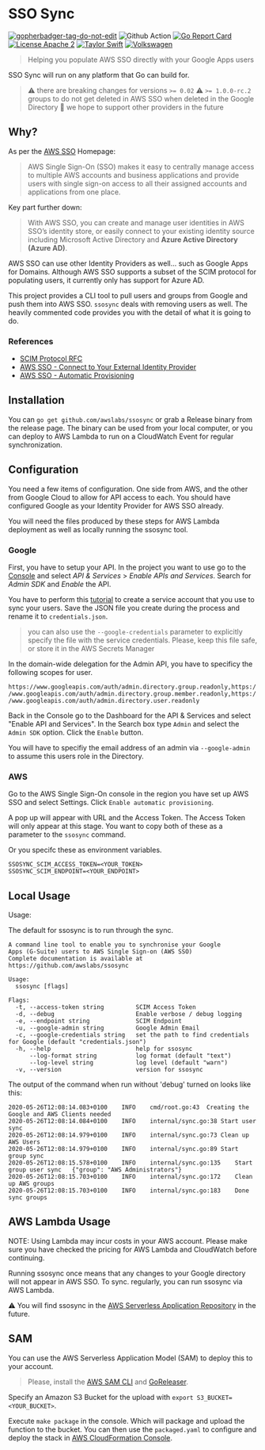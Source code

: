 # SSO Sync

<a href='https://github.com/jpoles1/gopherbadger' target='_blank'>![gopherbadger-tag-do-not-edit](https://img.shields.io/badge/Go%20Coverage-42%25-brightgreen.svg?longCache=true&style=flat)</a>
![Github Action](https://github.com/awslabs/ssosync/workflows/main/badge.svg)
[![Go Report Card](https://goreportcard.com/badge/github.com/awslabs/ssosync)](https://goreportcard.com/report/github.com/awslabs/ssosync)
[![License Apache 2](https://img.shields.io/badge/License-Apache2-blue.svg)](https://www.apache.org/licenses/LICENSE-2.0)
[![Taylor Swift](https://img.shields.io/badge/secured%20by-taylor%20swift-brightgreen.svg)](https://twitter.com/SwiftOnSecurity)
[![Volkswagen](https://auchenberg.github.io/volkswagen/volkswargen_ci.svg?v=1)](https://github.com/auchenberg/volkswagen)

> Helping you populate AWS SSO directly with your Google Apps users

SSO Sync will run on any platform that Go can build for.

> :warning: there are breaking changes for versions `>= 0.02`
> :warning: `>= 1.0.0-rc.2` groups to do not get deleted in AWS SSO when deleted in the Google Directory
> 🤔 we hope to support other providers in the future

## Why?

As per the [AWS SSO](https://aws.amazon.com/single-sign-on/) Homepage:

> AWS Single Sign-On (SSO) makes it easy to centrally manage access
> to multiple AWS accounts and business applications and provide users
> with single sign-on access to all their assigned accounts and applications
> from one place.

Key part further down:

> With AWS SSO, you can create and manage user identities in AWS SSO’s
>identity store, or easily connect to your existing identity source including
> Microsoft Active Directory and **Azure Active Directory (Azure AD)**.

AWS SSO can use other Identity Providers as well... such as Google Apps for Domains. Although AWS SSO
supports a subset of the SCIM protocol for populating users, it currently only has support for Azure AD.

This project provides a CLI tool to pull users and groups from Google and push them into AWS SSO.
`ssosync` deals with removing users as well. The heavily commented code provides you with the detail of
what it is going to do.

### References

 * [SCIM Protocol RFC](https://tools.ietf.org/html/rfc7644)
 * [AWS SSO - Connect to Your External Identity Provider](https://docs.aws.amazon.com/singlesignon/latest/userguide/manage-your-identity-source-idp.html)
 * [AWS SSO - Automatic Provisioning](https://docs.aws.amazon.com/singlesignon/latest/userguide/provision-automatically.html)

## Installation

You can `go get github.com/awslabs/ssosync` or grab a Release binary from the release page. The binary
can be used from your local computer, or you can deploy to AWS Lambda to run on a CloudWatch Event
for regular synchronization.

## Configuration

You need a few items of configuration. One side from AWS, and the other
from Google Cloud to allow for API access to each. You should have configured
Google as your Identity Provider for AWS SSO already.

You will need the files produced by these steps for AWS Lambda deployment as well
as locally running the ssosync tool.

### Google

First, you have to setup your API. In the project you want to use go to the [Console](https://console.developers.google.com/apis) and select *API & Services* > *Enable APIs and Services*. Search for *Admin SDK* and *Enable* the API. 

You have to perform this [tutorial](https://developers.google.com/admin-sdk/directory/v1/guides/delegation) to create a service account that you use to sync your users. Save the JSON file you create during the process and rename it to `credentials.json`. 

> you can also use the `--google-credentials` parameter to explicitly specify the file with the service credentials. Please, keep this file safe, or store it in the AWS Secrets Manager

In the domain-wide delegation for the Admin API, you have to specificy the following scopes for user.

`https://www.googleapis.com/auth/admin.directory.group.readonly,https://www.googleapis.com/auth/admin.directory.group.member.readonly,https://www.googleapis.com/auth/admin.directory.user.readonly`

Back in the Console go to the Dashboard for the API & Services and select "Enable API and Services".
In the Search box type `Admin` and select the `Admin SDK` option. Click the `Enable` button.

You will have to specifiy the email address of an admin via `--google-admin` to assume this users role in the Directory.

### AWS

Go to the AWS Single Sign-On console in the region you have set up AWS SSO and select
Settings. Click `Enable automatic provisioning`.

A pop up will appear with URL and the Access Token. The Access Token will only appear
at this stage. You want to copy both of these as a parameter to the `ssosync` command.

Or you specifc these as environment variables.

```
SSOSYNC_SCIM_ACCESS_TOKEN=<YOUR_TOKEN>
SSOSYNC_SCIM_ENDPOINT=<YOUR_ENDPOINT>
```

## Local Usage

Usage:

The default for ssosync is to run through the sync.

```text
A command line tool to enable you to synchronise your Google
Apps (G-Suite) users to AWS Single Sign-on (AWS SSO)
Complete documentation is available at https://github.com/awslabs/ssosync

Usage:
  ssosync [flags]

Flags:
  -t, --access-token string         SCIM Access Token
  -d, --debug                       Enable verbose / debug logging
  -e, --endpoint string             SCIM Endpoint
  -u, --google-admin string         Google Admin Email
  -c, --google-credentials string   set the path to find credentials for Google (default "credentials.json")
  -h, --help                        help for ssosync
      --log-format string           log format (default "text")
      --log-level string            log level (default "warn")
  -v, --version                     version for ssosync
```

The output of the command when run without 'debug' turned on looks like this:

```
2020-05-26T12:08:14.083+0100	INFO	cmd/root.go:43	Creating the Google and AWS Clients needed
2020-05-26T12:08:14.084+0100	INFO	internal/sync.go:38	Start user sync
2020-05-26T12:08:14.979+0100	INFO	internal/sync.go:73	Clean up AWS Users
2020-05-26T12:08:14.979+0100	INFO	internal/sync.go:89	Start group sync
2020-05-26T12:08:15.578+0100	INFO	internal/sync.go:135	Start group user sync	{"group": "AWS Administrators"}
2020-05-26T12:08:15.703+0100	INFO	internal/sync.go:172	Clean up AWS groups
2020-05-26T12:08:15.703+0100	INFO	internal/sync.go:183	Done sync groups
```

## AWS Lambda Usage

NOTE: Using Lambda may incur costs in your AWS account. Please make sure you have checked
the pricing for AWS Lambda and CloudWatch before continuing.

Running ssosync once means that any changes to your Google directory will not appear in
AWS SSO. To sync. regularly, you can run ssosync via AWS Lambda. 

:warning: You will find ssosync in the [AWS Serverless Application Repository](https://aws.amazon.com/serverless/serverlessrepo/) in the future.

## SAM

You can use the AWS Serverless Application Model (SAM) to deploy this to your account.

> Please, install the [AWS SAM CLI](https://docs.aws.amazon.com/serverless-application-model/latest/developerguide/serverless-sam-cli-install.html) and [GoReleaser](https://goreleaser.com/install/).

Specify an Amazon S3 Bucket for the upload with `export S3_BUCKET=<YOUR_BUCKET>`.

Execute `make package` in the console. Which will package and upload the function to the bucket. You can then use the `packaged.yaml` to configure and deploy the stack in [AWS CloudFormation Console](https://console.aws.amazon.com/cloudformation).
